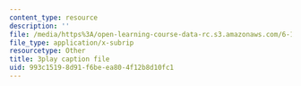 ```yaml
---
content_type: resource
description: ''
file: /media/https%3A/open-learning-course-data-rc.s3.amazonaws.com/6-189-multicore-programming-primer-january-iap-2007/993c15198d91f6beea804f12b8d10fc1_A0f4HUTooM4.srt
file_type: application/x-subrip
resourcetype: Other
title: 3play caption file
uid: 993c1519-8d91-f6be-ea80-4f12b8d10fc1
---
```

